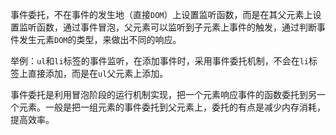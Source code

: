 事件委托，不在事件的发生地（直接`DOM`）上设置监听函数，而是在其父元素上设置监听函数，通过事件冒泡，父元素可以监听到子元素上事件的触发，通过判断事件发生元素`DOM`的类型，来做出不同的响应。

举例：`ul`和`li`标签的事件监听，在添加事件时，采用事件委托机制，不会在`li`标签上直接添加，而是在`ul`父元素上添加。

事件委托是利用冒泡阶段的运行机制实现，把一个元素响应事件的函数委托到另一个元素。一般是把一组元素的事件委托到父元素上，委托的有点是减少内存消耗，提高效率。

